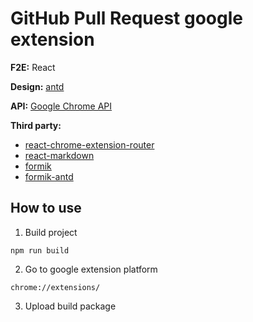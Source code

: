 # GitHub Pull Request google extension 

**F2E:** React  
  
**Design:** [antd](https://ant.design/)  
  
**API:** [Google Chrome API](https://developer.chrome.com/extensions)  
  
**Third party:**  
  * [react-chrome-extension-router](https://www.npmjs.com/package/react-chrome-extension-router)
  * [react-markdown](https://github.com/rexxars/react-markdown)
  * [formik](https://github.com/jaredpalmer/formik)
  * [formik-antd](https://github.com/jannikbuschke/formik-antd)

## How to use 
1. Build project
```
npm run build
```
2. Go to google extension platform
```
chrome://extensions/
```
3. Upload build package
